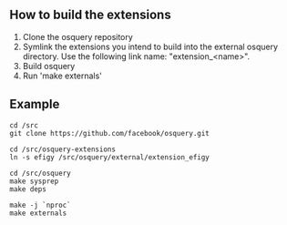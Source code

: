 ## How to build the extensions
1. Clone the osquery repository
2. Symlink the extensions you intend to build into the external osquery directory. Use the following link name: "extension_\<name\>".
3. Build osquery
4. Run 'make externals'

## Example
```
cd /src
git clone https://github.com/facebook/osquery.git

cd /src/osquery-extensions
ln -s efigy /src/osquery/external/extension_efigy

cd /src/osquery
make sysprep
make deps

make -j `nproc`
make externals
```


